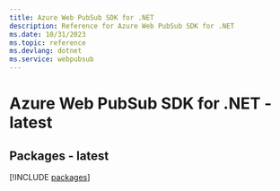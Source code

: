 ```yaml
---
title: Azure Web PubSub SDK for .NET
description: Reference for Azure Web PubSub SDK for .NET
ms.date: 10/31/2023
ms.topic: reference
ms.devlang: dotnet
ms.service: webpubsub
---
```

# Azure Web PubSub SDK for .NET - latest
## Packages - latest
[!INCLUDE [packages](web-pubsub-index.md)]